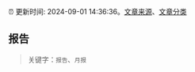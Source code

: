 :alarm_clock: 更新时间: 2024-09-01 14:36:36。[文章来源](/README.md)、[文章分类](/TAGS.md)

## 报告


> 关键字：`报告`、`月报`



